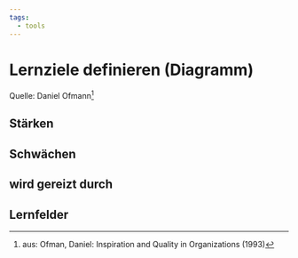 ```yaml
---
tags:
  - tools
---
```


# Lernziele definieren (Diagramm)

Quelle: Daniel Ofmann[^1]

## Stärken

## Schwächen

## wird gereizt durch

## Lernfelder


[^1]: aus: Ofman, Daniel: Inspiration and Quality in Organizations (1993)